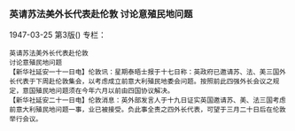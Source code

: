 ### 英请苏法美外长代表赴伦敦  讨论意殖民地问题

1947-03-25
第3版()
专栏：

    英请苏法美外长代表赴伦敦
    讨论意殖民地问题
    【新华社延安一十一日电】伦敦讯：星期泰晤士报于十七日称：英政府已邀请苏、法、美三国外长代表于下周赴伦敦集会，以考虑成立前意大利殖民地委会问题。按照前此四强外长会议之规定，意国殖民地问题须在今年六月以前由四国协议解决。
    【新华社延安二十一日电】伦敦消息：英外部发言人于十九日证实英国邀请苏、美、法三国考虑前意大利殖民地问题一事，业已被接受。负此事全责之四外长代表，可望于三月二十日后在伦敦举行会议。
